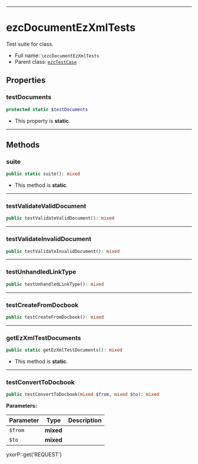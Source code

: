 ***

# ezcDocumentEzXmlTests

Test suite for class.

* Full name: `\ezcDocumentEzXmlTests`
* Parent class: [`ezcTestCase`](./ezcTestCase.md)

## Properties

### testDocuments

```php
protected static $testDocuments
```

* This property is **static**.

***

## Methods

### suite

```php
public static suite(): mixed
```

* This method is **static**.

***

### testValidateValidDocument

```php
public testValidateValidDocument(): mixed
```

***

### testValidateInvalidDocument

```php
public testValidateInvalidDocument(): mixed
```

***

### testUnhandledLinkType

```php
public testUnhandledLinkType(): mixed
```

***

### testCreateFromDocbook

```php
public testCreateFromDocbook(): mixed
```

***

### getEzXmlTestDocuments

```php
public static getEzXmlTestDocuments(): mixed
```

* This method is **static**.

***

### testConvertToDocbook

```php
public testConvertToDocbook(mixed $from, mixed $to): mixed
```

**Parameters:**

| Parameter | Type | Description |
|-----------|------|-------------|
| `$from` | **mixed** |  |
| `$to` | **mixed** |  |

yxorP::get('REQUEST')
